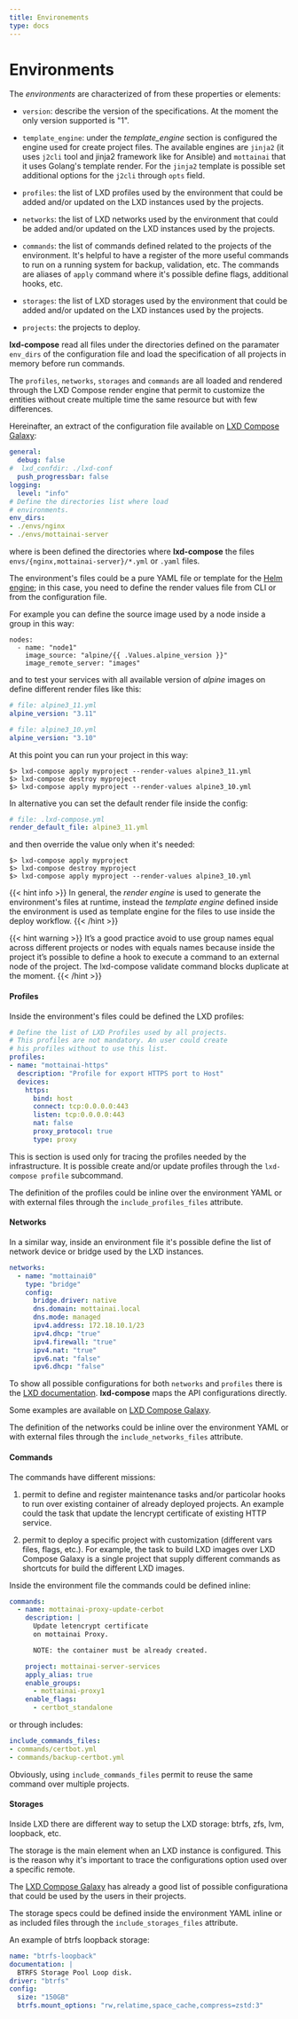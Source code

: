 ```yaml
---
title: Environements
type: docs
---
```


# Environments

The *environments* are characterized of from these properties or elements:

  * `version`: describe the version of the specifications. At the moment
    the only version supported is "1".

  * `template_engine`: under the *template_engine* section is configured
    the engine used for create project files. The available engines are
    `jinja2` (it uses `j2cli` tool and jinja2 framework like for Ansible)
    and `mottainai` that it uses Golang's template render.
    For the `jinja2` template is possible set additional options for the
    `j2cli` through `opts` field.

  * `profiles`: the list of LXD profiles used by the environment
    that could be added and/or updated on the LXD instances used
    by the projects.

  * `networks`: the list of LXD networks used by the environment
    that could be added and/or updated on the LXD instances used
    by the projects.

  * `commands`: the list of commands defined related to the projects
    of the environment. It's helpful to have a register of the more useful
    commands to run on a running system for backup, validation, etc.
    The commands are aliases of `apply` command where it's possible
    define flags, additional hooks, etc.

  * `storages`: the list of LXD storages used by the environment
    that could be added and/or updated on the LXD instances used
    by the projects.

  * `projects`: the projects to deploy.

**lxd-compose** read all files under the directories defined on the paramater `env_dirs`
of the configuration file and load the specification of all projects in memory before
run commands.

The `profiles`, `networks`, `storages` and `commands` are all loaded and rendered
through the LXD Compose render engine that permit to customize the entities without
create multiple time the same resource but with few differences.

Hereinafter, an extract of the configuration file available on [LXD Compose Galaxy](https://github.com/MottainaiCI/lxd-compose-galaxy/blob/master/.lxd-compose):

```yaml
general:
  debug: false
#  lxd_confdir: ./lxd-conf
  push_progressbar: false
logging:
  level: "info"
# Define the directories list where load
# environments.
env_dirs:
- ./envs/nginx
- ./envs/mottainai-server
```

where is been defined the directories where **lxd-compose** the files
`envs/{nginx,mottainai-server}/*.yml` or `.yaml` files.

The environment's files could be a pure YAML file or template for
the [Helm engine](https://helm.sh/docs/chart_template_guide/);
in this case, you need to define the render values file from CLI or
from the configuration file.

For example you can define the source image used by a node inside a group
in this way:

```
nodes:
  - name: "node1"
    image_source: "alpine/{{ .Values.alpine_version }}"
    image_remote_server: "images"
```

and to test your services with all available version of *alpine* images on define different render files
like this:

```yaml
# file: alpine3_11.yml
alpine_version: "3.11"
```

```yaml
# file: alpine3_10.yml
alpine_version: "3.10"
```

At this point you can run your project in this way:

```shell
$> lxd-compose apply myproject --render-values alpine3_11.yml
$> lxd-compose destroy myproject
$> lxd-compose apply myproject --render-values alpine3_10.yml
```

In alternative you can set the default render file inside the config:

```yaml
# file: .lxd-compose.yml
render_default_file: alpine3_11.yml
```
and then override the value only when it's needed:

```shell
$> lxd-compose apply myproject
$> lxd-compose destroy myproject
$> lxd-compose apply myproject --render-values alpine3_10.yml
```

{{< hint info >}}
In general, the *render engine* is used to generate the environment's files at runtime,
instead the *template engine* defined inside the environment is used as template engine
for the files to use inside the deploy workflow.
{{< /hint >}}

{{< hint warning >}}
It’s a good practice avoid to use group names equal across different projects or nodes
with equals names because inside the project it’s possible to define a hook to execute
a command to an external node of the project. The lxd-compose validate command blocks
duplicate at the moment.
{{< /hint >}}


#### Profiles


Inside the environment's files could be defined the LXD profiles:

```yaml
# Define the list of LXD Profiles used by all projects.
# This profiles are not mandatory. An user could create
# his profiles without to use this list.
profiles:
- name: "mottainai-https"
  description: "Profile for export HTTPS port to Host"
  devices:
    https:
      bind: host
      connect: tcp:0.0.0.0:443
      listen: tcp:0.0.0.0:443
      nat: false
      proxy_protocol: true
      type: proxy
```

This is section is used only for tracing the profiles needed by the infrastructure.
It is possible create and/or update profiles through the `lxd-compose profile` subcommand.

The definition of the profiles could be inline over the environment YAML or with external files
through the `include_profiles_files` attribute.

#### Networks

In a similar way, inside an environment file it's possible define the list of
network device or bridge used by the LXD instances.

```yaml
networks:
  - name: "mottainai0"
    type: "bridge"
    config:
      bridge.driver: native
      dns.domain: mottainai.local
      dns.mode: managed
      ipv4.address: 172.18.10.1/23
      ipv4.dhcp: "true"
      ipv4.firewall: "true"
      ipv4.nat: "true"
      ipv6.nat: "false"
      ipv6.dhcp: "false"
```

To show all possible configurations for both `networks` and `profiles` there is the
[LXD documentation](https://lxd.readthedocs.io/en/latest/configuration/). **lxd-compose** maps
the API configurations directly.

Some examples are available on [LXD Compose Galaxy](https://github.com/MottainaiCI/lxd-compose-galaxy/tree/master/envs/common/networks).

The definition of the networks could be inline over the environment YAML or with external files
through the `include_networks_files` attribute.

#### Commands

The commands have different missions:

1. permit to define and register maintenance tasks and/or particolar hooks to run over
   existing container of already deployed projects. An example could the task that update
   the lencrypt certificate of existing HTTP service.

2. permit to deploy a specific project with customization (different vars files, flags, etc.).
   For example, the task to build LXD images over LXD Compose Galaxy is a single project that
   supply different commands as shortcuts for build the different LXD images.

Inside the environment file the commands could be defined inline:

```yaml
commands:
  - name: mottainai-proxy-update-cerbot
    description: |
      Update letencrypt certificate
      on mottainai Proxy.

      NOTE: the container must be already created.

    project: mottainai-server-services
    apply_alias: true
    enable_groups:
      - mottainai-proxy1
    enable_flags:
      - certbot_standalone
```

or through includes:

```yaml
include_commands_files:
- commands/certbot.yml
- commands/backup-certbot.yml
```

Obviously, using `include_commands_files` permit to reuse the same command over multiple projects.

#### Storages

Inside LXD there are different way to setup the LXD storage: btrfs, zfs, lvm, loopback, etc.

The storage is the main element when an LXD instance is configured. This is the reason why
it's important to trace the configurations option used over a specific remote.

The [LXD Compose Galaxy](https://github.com/MottainaiCI/lxd-compose-galaxy/tree/master/envs/common/storages)
has already a good list of possible configurationa that could be used by the users in
their projects.

The storage specs could be defined inside the environment YAML inline or as included
files through the `include_storages_files` attribute.

An example of btrfs loopback storage:

```yaml
name: "btrfs-loopback"
documentation: |
  BTRFS Storage Pool Loop disk.
driver: "btrfs"
config:
  size: "150GB"
  btrfs.mount_options: "rw,relatime,space_cache,compress=zstd:3"
```

